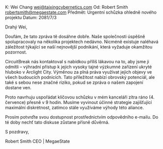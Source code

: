K: Wei Chang <wei@taixingcybernetics.com>
Od: Robert Smith <robertsmith@megaestate.com>
Předmět: Urgentní schůzka ohledně nového projektu
Datum: 2081/7/3

Drahý Wei,

Doufám, že tato zpráva tě dosáhne dobře. Naše společnosti úspěšně spolupracovaly na několika projektech nedávno. Nicméně existuje naléhavá záležitost týkající se naší nejnovější podnikání, která vyžaduje okamžitou pozornost.

CircuitBreak nás kontaktoval s nabídkou příliš lákavou na to, aby jsme ji odmítli – výhradní přístup k jejich vysoky tajné výzkumné zařízení ukryté hluboko v Arclight City. Výměnou za plná práva využívat jejich objevy ve všech budoucích podnicích. Tato příležitost nabízí obrovský potenciál, ale také s sebou nese značné riziko, pokud se zpráva o našem zapojení dostane ven.

Proto navrhuju uspořádat klíčovou schůzku v mém kanceláři zítra ráno (4. července) přesně v 9 hodin. Musíme vyvinout účinné strategie zajišťující maximální diskrétnost, zatímco stále využíváme výhody této aliance.

Prosím potvrďte svou dostupnost prostřednictvím odpovědního e-mailu. Do té doby nechť tato diskuse zůstane přísně důvěrná.

S pozdravy,

Robert Smith
CEO | MegaeState
